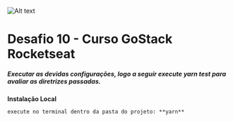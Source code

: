 ![Alt text](https://github.com/diegoMasin/maximumtech/blob/master/assets/img/logo-colorida.png)<br>

# Desafio 10 - Curso GoStack Rocketseat
##### Executar as devidas configurações, logo a seguir execute **_yarn test_** para avaliar as diretrizes passadas.

**Instalação Local**
```
execute no terminal dentro da pasta do projeto: **yarn**
```
